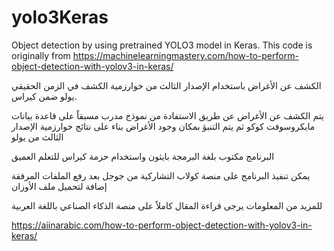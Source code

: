 # yolo3Keras
Object detection by using pretrained YOLO3 model in Keras.
This code is originally from https://machinelearningmastery.com/how-to-perform-object-detection-with-yolov3-in-keras/

الكشف عن الأغراض باستخدام الإصدار الثالث من خوارزمية الكشف في الزمن الحقيقي يولو  ضمن كيراس.

يتم الكشف عن الأغراض عن طريق الاستفادة من نموذج مدرب مسبقاً على قاعدة بيانات مايكروسوفت كوكو ثم يتم التنبؤ بمكان وجود الأغراض بناء على نتائج خوارزمية الإصدار الثالث من يولو 

البرنامج مكتوب بلغة البرمجة بايثون واستخدام حزمة كيراس للتعلم العميق 

يمكن تنفيذ البرنامج على منصة كولاب التشاركية من جوجل بعد رفع الملفات المرفقة إضافة لتحميل ملف الأوزان 


للمزيد من المعلومات يرجى قراءة المقال كاملاً على منصة الذكاء الصناعي باللغة العربية 

https://aiinarabic.com/how-to-perform-object-detection-with-yolov3-in-keras/

